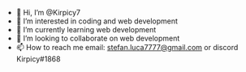- 👋 Hi, I’m @Kirpicy7
- 👀 I’m interested in coding and web development
- 🌱 I’m currently learning web development
- 💞️ I’m looking to collaborate on web development
- 📫 How to reach me email: stefan.luca7777@gmail.com or discord Kirpicy#1868 
